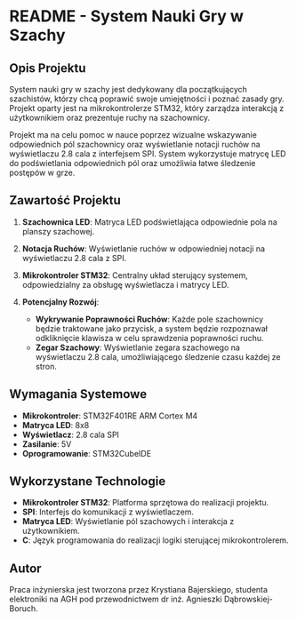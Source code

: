 # README - System Nauki Gry w Szachy

## Opis Projektu

System nauki gry w szachy jest dedykowany dla początkujących szachistów, którzy chcą poprawić swoje umiejętności i poznać zasady gry. Projekt oparty jest na mikrokontrolerze STM32, który zarządza interakcją z użytkownikiem oraz prezentuje ruchy na szachownicy.

Projekt ma na celu pomoc w nauce poprzez wizualne wskazywanie odpowiednich pól szachownicy oraz wyświetlanie notacji ruchów na wyświetlaczu 2.8 cala z interfejsem SPI. System wykorzystuje matrycę LED do podświetlania odpowiednich pól oraz umożliwia łatwe śledzenie postępów w grze.

## Zawartość Projektu

1. **Szachownica LED**: Matryca LED podświetlająca odpowiednie pola na planszy szachowej.
2. **Notacja Ruchów**: Wyświetlanie ruchów w odpowiedniej notacji na wyświetlaczu 2.8 cala z SPI.
3. **Mikrokontroler STM32**: Centralny układ sterujący systemem, odpowiedzialny za obsługę wyświetlacza i matrycy LED.
4. **Potencjalny Rozwój**:

   * **Wykrywanie Poprawności Ruchów**: Każde pole szachownicy będzie traktowane jako przycisk, a system będzie rozpoznawał odkliknięcie klawisza w celu sprawdzenia poprawności ruchu.
   * **Zegar Szachowy**: Wyświetlanie zegara szachowego na wyświetlaczu 2.8 cala, umożliwiającego śledzenie czasu każdej ze stron.

## Wymagania Systemowe

* **Mikrokontroler**: STM32F401RE ARM Cortex M4
* **Matryca LED**: 8x8 
* **Wyświetlacz**: 2.8 cala SPI
* **Zasilanie**: 5V 
* **Oprogramowanie**: STM32CubeIDE

## Wykorzystane Technologie

* **Mikrokontroler STM32**: Platforma sprzętowa do realizacji projektu.
* **SPI**: Interfejs do komunikacji z wyświetlaczem.
* **Matryca LED**: Wyświetlanie pól szachowych i interakcja z użytkownikiem.
* **C**: Język programowania do realizacji logiki sterującej mikrokontrolerem.

## Autor

Praca inżynierska jest tworzona przez Krystiana Bajerskiego, studenta elektroniki na AGH pod przewodnictwem dr inż. Agnieszki Dąbrowskiej-Boruch.  
